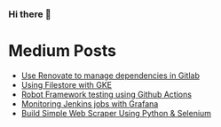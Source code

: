 ### Hi there 👋

# Medium Posts
<!-- BLOG-POST-LIST:START -->
- [Use Renovate to manage dependencies in Gitlab](https://faun.pub/use-renovate-to-manage-dependencies-in-gitlab-37fab2b7e847?source=rss-e9d98f989762------2)
- [Using Filestore with GKE](https://medium.com/@joonasvenlinen/using-filestore-with-gke-c9bea824eccc?source=rss-e9d98f989762------2)
- [Robot Framework testing using Github Actions](https://faun.pub/robot-framework-testing-using-github-actions-e0aa8df16fd8?source=rss-e9d98f989762------2)
- [Monitoring Jenkins jobs with Grafana](https://medium.com/@joonasvenlinen/monitoring-jenkins-jobs-with-grafana-f1ff11af1e6c?source=rss-e9d98f989762------2)
- [Build Simple Web Scraper Using Python &amp; Selenium](https://medium.com/@joonasvenlinen/build-simple-web-scraper-using-python-selenium-f0376b6cc8fa?source=rss-e9d98f989762------2)
<!-- BLOG-POST-LIST:END -->
